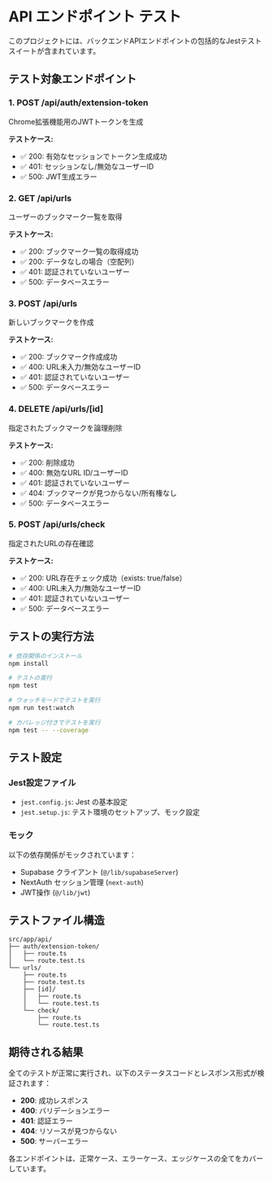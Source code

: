 # API エンドポイント テスト

このプロジェクトには、バックエンドAPIエンドポイントの包括的なJestテストスイートが含まれています。

## テスト対象エンドポイント

### 1. POST /api/auth/extension-token
Chrome拡張機能用のJWTトークンを生成

**テストケース:**
- ✅ 200: 有効なセッションでトークン生成成功
- ✅ 401: セッションなし/無効なユーザーID
- ✅ 500: JWT生成エラー

### 2. GET /api/urls
ユーザーのブックマーク一覧を取得

**テストケース:**
- ✅ 200: ブックマーク一覧の取得成功
- ✅ 200: データなしの場合（空配列）
- ✅ 401: 認証されていないユーザー
- ✅ 500: データベースエラー

### 3. POST /api/urls
新しいブックマークを作成

**テストケース:**
- ✅ 200: ブックマーク作成成功
- ✅ 400: URL未入力/無効なユーザーID
- ✅ 401: 認証されていないユーザー
- ✅ 500: データベースエラー

### 4. DELETE /api/urls/[id]
指定されたブックマークを論理削除

**テストケース:**
- ✅ 200: 削除成功
- ✅ 400: 無効なURL ID/ユーザーID
- ✅ 401: 認証されていないユーザー
- ✅ 404: ブックマークが見つからない/所有権なし
- ✅ 500: データベースエラー

### 5. POST /api/urls/check
指定されたURLの存在確認

**テストケース:**
- ✅ 200: URL存在チェック成功（exists: true/false）
- ✅ 400: URL未入力/無効なユーザーID
- ✅ 401: 認証されていないユーザー
- ✅ 500: データベースエラー

## テストの実行方法

```bash
# 依存関係のインストール
npm install

# テストの実行
npm test

# ウォッチモードでテストを実行
npm run test:watch

# カバレッジ付きでテストを実行
npm test -- --coverage
```

## テスト設定

### Jest設定ファイル
- `jest.config.js`: Jest の基本設定
- `jest.setup.js`: テスト環境のセットアップ、モック設定

### モック
以下の依存関係がモックされています：
- Supabase クライアント (`@/lib/supabaseServer`)
- NextAuth セッション管理 (`next-auth`)
- JWT操作 (`@/lib/jwt`)

## テストファイル構造

```
src/app/api/
├── auth/extension-token/
│   ├── route.ts
│   └── route.test.ts
└── urls/
    ├── route.ts
    ├── route.test.ts
    ├── [id]/
    │   ├── route.ts
    │   └── route.test.ts
    └── check/
        ├── route.ts
        └── route.test.ts
```

## 期待される結果

全てのテストが正常に実行され、以下のステータスコードとレスポンス形式が検証されます：

- **200**: 成功レスポンス
- **400**: バリデーションエラー
- **401**: 認証エラー
- **404**: リソースが見つからない
- **500**: サーバーエラー

各エンドポイントは、正常ケース、エラーケース、エッジケースの全てをカバーしています。